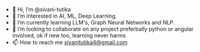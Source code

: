 - 👋 Hi, I’m @sivani-tutika
- 👀 I’m interested in AI, ML, Deep Learning.
- 🌱 I’m currently learning LLM's, Graph Neural Networks and NLP.
- 💞️ I’m looking to collaborate on any project preferbally python or angular involved, ok if new too, learning never harms
- 📫 How to reach me sivanitutika4@gmail.com

<!---
sivani-tutika/sivani-tutika is a ✨ special ✨ repository because its `README.md` (this file) appears on your GitHub profile.
You can click the Preview link to take a look at your changes.
--->
